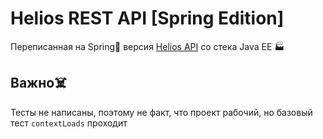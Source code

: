 # Helios REST API [Spring Edition]

Переписанная на Spring🍃 версия [Helios API](https://github.com/AppLoidx/helios-rest-api) со стека Java EE 🏭

## Важно☠️
Тесты не написаны, поэтому не факт, что проект рабочий, но базовый тест `contextLoads` проходит

